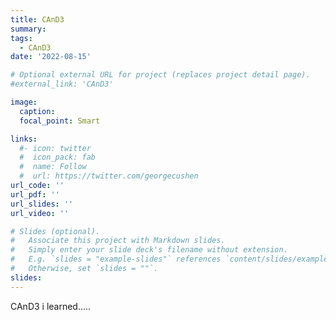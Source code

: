 ```yaml
---
title: CAnD3
summary: 
tags: 
  - CAnD3
date: '2022-08-15'

# Optional external URL for project (replaces project detail page).
#external_link: 'CAnD3'

image:
  caption: 
  focal_point: Smart

links:
  #- icon: twitter
  #  icon_pack: fab
  #  name: Follow
  #  url: https://twitter.com/georgecushen
url_code: ''
url_pdf: ''
url_slides: ''
url_video: ''

# Slides (optional).
#   Associate this project with Markdown slides.
#   Simply enter your slide deck's filename without extension.
#   E.g. `slides = "example-slides"` references `content/slides/example-slides.md`.
#   Otherwise, set `slides = ""`.
slides: 
---
```


CAnD3 i learned.....
